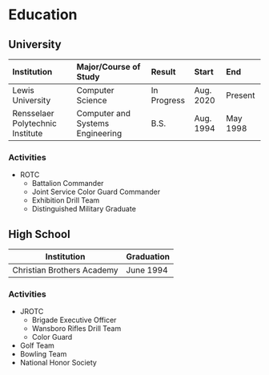# Education

## University

| Institution                      | Major/Course of Study            | Result      | Start     | End      |
| :------------------------------- | :------------------------------- | :-----------| :-------- | :------- |
| Lewis University                 | Computer Science                 | In Progress | Aug. 2020 | Present  |
| Rensselaer Polytechnic Institute | Computer and Systems Engineering | B.S.        | Aug. 1994 | May 1998 |

### Activities

- ROTC
	- Battalion Commander
	- Joint Service Color Guard Commander
	- Exhibition Drill Team
	- Distinguished Military Graduate

## High School

| Institution                | Graduation |
| -------------------------- | ---------- |
| Christian Brothers Academy | June 1994  |

### Activities

- JROTC
	- Brigade Executive Officer
	- Wansboro Rifles Drill Team
	- Color Guard
- Golf Team
- Bowling Team
- National Honor Society